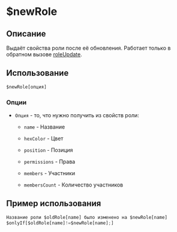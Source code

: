 # $newRole

## Описание
Выдаёт свойства роли после её обновления. Paботает только в обратном вызове [roleUpdate](callbacks/roleUpdate).

## Использование
```js
$newRole[опция]
```

### Опции
- `Oпция` - то, что нужно получить из свойств роли: 
 
    - `name` - Название 
     
    - `hexColor` - Цвет 
          
    - `position` - Позиция 
          
    - `permissions` - Права  
         
    - `members` - Участники
          
    - `membersCount` - Количество участников
     
        
## Пример использования
```javascript
Название роли $oldRole[name] было изменено на $newRole[name]
$onlyIf[$oldRole[name]!=$newRole[name];]
```
